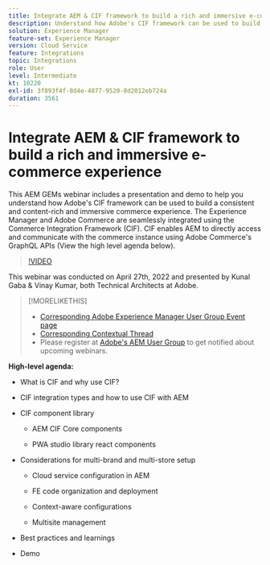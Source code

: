 ```yaml
---
title: Integrate AEM & CIF framework to build a rich and immersive e-commerce experience
description: Understand how Adobe's CIF framework can be used to build a consistent and content-rich and immersive commerce experience.
solution: Experience Manager
feature-set: Experience Manager
version: Cloud Service
feature: Integrations
topic: Integrations
role: User
level: Intermediate
kt: 10220
exl-id: 3f893f4f-8d4e-4877-9520-8d2012eb724a
duration: 3561
---
```

# Integrate AEM & CIF framework to build a rich and immersive e-commerce experience

This AEM GEMs webinar includes a presentation and demo to help you understand how Adobe's CIF framework can be used to build a consistent and content-rich and immersive commerce experience. The Experience Manager and Adobe Commerce are seamlessly integrated using the Commerce Integration Framework (CIF). CIF enables AEM to directly access and communicate with the commerce instance using Adobe Commerce's GraphQL APIs (View the high level agenda below).

>[!VIDEO](https://video.tv.adobe.com/v/342565/?quality=12&learn=on)

This webinar was conducted on April 27th, 2022 and presented by Kunal Gaba & Vinay Kumar, both Technical Architects at Adobe.

>[!MORELIKETHIS]
>
>* [Corresponding Adobe Experience Manager User Group Event page](https://adobe.ly/3O0uXl5/)
>* [Corresponding Contextual Thread](https://adobe.ly/3jorz5r)
>* Please register at [Adobe's AEM User Group](https://aem-augs.adobe.com/) to get notified about upcoming webinars.

**High-level agenda:**

* What is CIF and why use CIF?

* CIF integration types and how to use CIF with AEM

* CIF component library

  * AEM CIF Core components
    
  * PWA studio library react components

* Considerations for multi-brand and multi-store setup

  * Cloud service configuration in AEM

  * FE code organization and deployment

  * Context-aware configurations

  * Multisite management

* Best practices and learnings

* Demo
